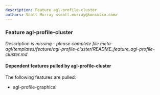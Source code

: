 ```yaml
---
description: Feature agl-profile-cluster
authors: Scott Murray <scott.murray@konsulko.com>
---
```

	
### Feature agl-profile-cluster
	 
*Description is missing - please complete file meta-agl/templates/feature/agl-profile-cluster/README_feature_agl-profile-cluster.md*

#### Dependent features pulled by agl-profile-cluster

The following features are pulled:

* agl-profile-graphical


